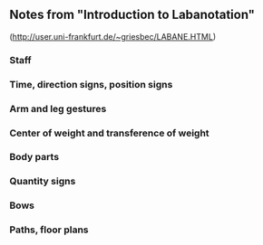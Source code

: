 ## Notes from "Introduction to Labanotation" 
(http://user.uni-frankfurt.de/~griesbec/LABANE.HTML)


### Staff

### Time, direction signs, position signs

### Arm and leg gestures

### Center of weight and transference of weight

### Body parts

### Quantity signs

### Bows

### Paths, floor plans
